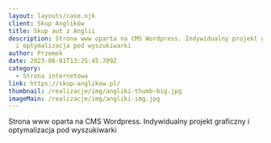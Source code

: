 ```yaml
---
layout: layouts/case.njk
client: Skup Anglików
title: Skup aut z Anglii
description: Strona www oparta na CMS Wordpress. Indywidualny projekt graficzny
  i optymalizacja pod wyszukiwarki
author: Przemek
date: 2023-06-01T13:25:45.709Z
category:
  - Strona internetowa
link: https://skup-anglikow.pl/
thumbnail: /realizacje/img/angliki-thumb-big.jpg
imageMain: /realizacje/img/angliki-img.jpg
---
```

Strona www oparta na CMS Wordpress. Indywidualny projekt graficzny i optymalizacja pod wyszukiwarki